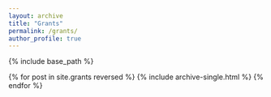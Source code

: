 ```yaml
---
layout: archive
title: "Grants"
permalink: /grants/
author_profile: true
---
```



{% include base_path %}

{% for post in site.grants reversed %}
  {% include archive-single.html %}
{% endfor %}
